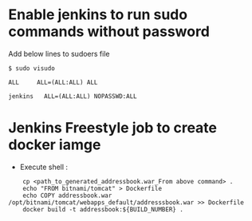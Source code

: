 # Enable jenkins to run sudo commands without password

Add below lines to sudoers file

`$ sudo visudo`

```
ALL     ALL=(ALL:ALL) ALL

jenkins   ALL=(ALL:ALL) NOPASSWD:ALL
```




# Jenkins Freestyle job to create docker iamge
* Execute shell :
``` mvn package
    cp <path_to_generated_addressbook.war_From above command> .
    echo "FROM bitnami/tomcat" > Dockerfile
    echo COPY addressbook.war /opt/bitnami/tomcat/webapps_default/addresssbook.war >> Dockerfile
    docker build -t addressbook:${BUILD_NUMBER} .
 ```
